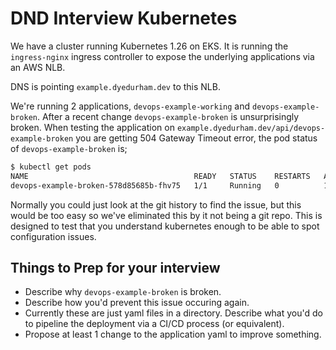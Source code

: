 # DND Interview Kubernetes

We have a cluster running Kubernetes 1.26 on EKS. It is running the `ingress-nginx` ingress controller to expose the underlying applications via an AWS NLB. 

DNS is pointing `example.dyedurham.dev` to this NLB. 

We're running 2 applications, `devops-example-working` and `devops-example-broken`. After a recent change `devops-example-broken` is unsurprisingly broken. When testing the application on `example.dyedurham.dev/api/devops-example-broken` you are getting 504 Gateway Timeout error, the pod status of `devops-example-broken` is;

```bash
$ kubectl get pods
NAME                                     READY   STATUS    RESTARTS   AGE
devops-example-broken-578d85685b-fhv75   1/1     Running   0          154m
```

Normally you could just look at the git history to find the issue, but this would be too easy so we've eliminated this by it not being a git repo. This is designed to test that you understand kubernetes enough to be able to spot configuration issues.

## Things to Prep for your interview

* Describe why `devops-example-broken` is broken.
* Describe how you'd prevent this issue occuring again.
* Currently these are just yaml files in a directory. Describe what you'd do to pipeline the deployment via a CI/CD process (or equivalent).
* Propose at least 1 change to the application yaml to improve something.